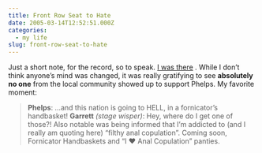 ```yaml
---
title: Front Row Seat to Hate
date: 2005-03-14T12:52:51.000Z
categories:
  - my life
slug: front-row-seat-to-hate
---
```

Just a short note, for the record, so to speak. [I was there][1] . While I don’t think anyone’s mind was changed, it was really gratifying to see **absolutely no one** from the local community showed up to support Phelps. My favorite moment:

> **Phelps**: &#8230;and this nation is going to HELL, in a fornicator’s handbasket! **Garrett** _(stage wisper)_: Hey, where do I get one of those?!
Also notable was being informed that I’m addicted to (and I really am quoting here) “filthy anal copulation”. Coming soon, Fornicator Handbaskets and “I ♥ Anal Copulation” panties.



 [1]: http://www.fortwayne.com/mld/journalgazette/news/local/11131986.htm
